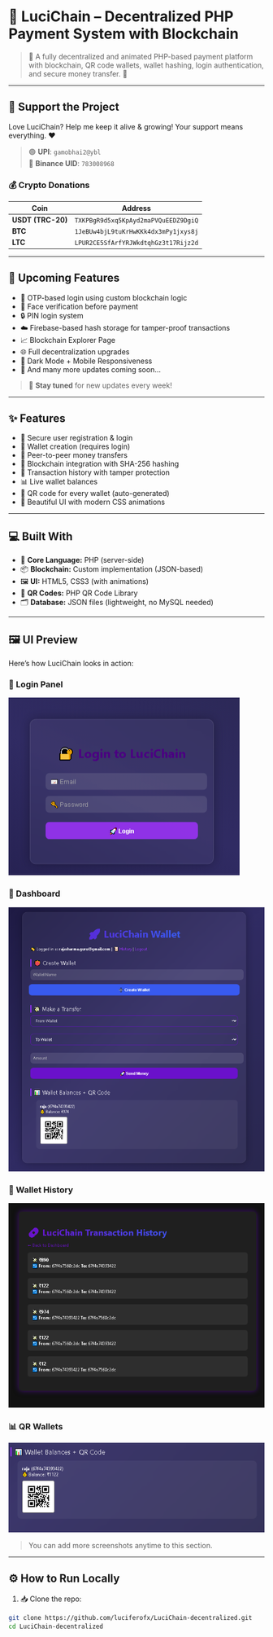 # 🚀 LuciChain – Decentralized PHP Payment System with Blockchain

> 💸 A fully decentralized and animated PHP-based payment platform with blockchain, QR code wallets, wallet hashing, login authentication, and secure money transfer. 🔐

---

## 🙏 Support the Project

Love LuciChain? Help me keep it alive & growing! Your support means everything. ❤️

> 🟢 **UPI**: `gamobhai2@ybl`  
> 🧾 **Binance UID**: `783008968`

### 💰 Crypto Donations

| Coin | Address |
|------|---------|
| **USDT (TRC-20)** | `TXKPBgR9d5xq5KpAyd2maPVQuEEDZ9DgiQ` |
| **BTC** | `1JeBUw4bjL9tuKrHwKKk4dx3mPy1jxys8j` |
| **LTC** | `LPUR2CE5SfArfYRJWkdtqhGz3t17Rijz2d` |

---

## 🧠 Upcoming Features

- 🔐 OTP-based login using custom blockchain logic
- 🧬 Face verification before payment
- 🔒 PIN login system
- ☁️ Firebase-based hash storage for tamper-proof transactions
- 📈 Blockchain Explorer Page
- 🌐 Full decentralization upgrades
- 🌙 Dark Mode + Mobile Responsiveness
- 🚀 And many more updates coming soon...

> 🔔 **Stay tuned** for new updates every week!

---

## ✨ Features

- 👤 Secure user registration & login
- 👛 Wallet creation (requires login)
- 💸 Peer-to-peer money transfers
- 🔗 Blockchain integration with SHA-256 hashing
- 📄 Transaction history with tamper protection
- 📊 Live wallet balances
- 🧾 QR code for every wallet (auto-generated)
- 🎨 Beautiful UI with modern CSS animations

---

## 💻 Built With

- 🧠 **Core Language:** PHP (server-side)
- 📦 **Blockchain:** Custom implementation (JSON-based)
- 🖼️ **UI:** HTML5, CSS3 (with animations)
- 🧾 **QR Codes:** PHP QR Code Library
- 🗂️ **Database:** JSON files (lightweight, no MySQL needed)

---

## 🖼️ UI Preview

Here’s how LuciChain looks in action:

### 🔐 Login Panel
![Login](screenshots/login.png)

### 💼 Dashboard
![Dashboard](screenshots/dashboard.png)

### 💸 Wallet History
![Transfer](screenshots/history.png)

### 📊 QR Wallets
![QR Wallets](screenshots/wallets.png)

> You can add more screenshots anytime to this section.

---

## ⚙️ How to Run Locally

1. 📥 Clone the repo:
```bash
git clone https://github.com/luciferofx/LuciChain-decentralized.git
cd LuciChain-decentralized
